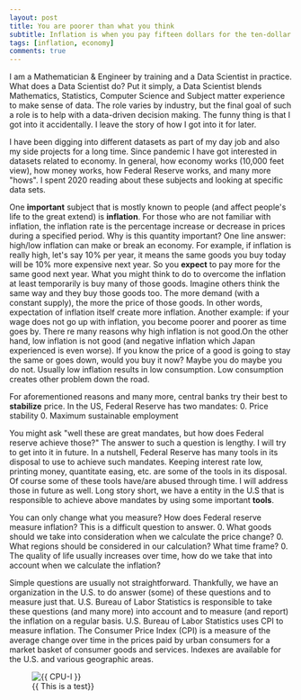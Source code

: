 ```yaml
---
layout: post
title: You are poorer than what you think
subtitle: Inflation is when you pay fifteen dollars for the ten-dollar haircut you used to get for five dollars when you had hair. — Sam Ewing
tags: [inflation, economy]
comments: true
---
```


I am a Mathematician & Engineer by training and a Data Scientist in practice. What does a Data Scientist do? Put it simply, a Data Scientist blends Mathematics, Statistics, Computer Science and Subject matter experience to make sense of data. The role varies by industry, but the final goal of such a role is to help with a data-driven decision making. The funny thing is that I got into it accidentally. I leave the story of how I got into it for later.

I have been digging into different datasets as part of my day job and also my side projects for a long time. Since pandemic I have got interested in datasets related to economy. In general, how economy works (10,000 feet view), how money works, how Federal Reserve works, and many more "hows". I spent 2020 reading about these subjects and looking at specific data sets.

One **important** subject that is mostly known to people (and affect people's life to the great extend) is **inflation**. For those who are not familiar with inflation, the inflation rate is the percentage increase or decrease in prices during a specified period. Why is this quantity important? One line answer: high/low inflation can make or break an economy. For example, if inflation is really high, let's say 10% per year, it means the same goods you buy today will be 10% more expensive next year. So you **expect** to pay more for the same good next year. What you might think to do to overcome the inflation at least temporarily is buy many of those goods. Imagine others think the same way and they buy those goods too. The more demand (with a constant supply), the more the price of those goods. In other words, expectation of inflation itself create more inflation. Another example: if your wage does not go up with inflation, you become poorer and poorer as time goes by. There re many reasons why high inflation is not good.On the other hand, low inflation is not good (and negative inflation which Japan experienced is even worse). If you know the price of a good is going to stay the same or goes down, would you buy it now? Maybe you do maybe you do not. Usually low inflation results in low consumption. Low consumption creates other problem down the road.

For aforementioned reasons and many more, central banks try their best to **stabilize** price. In the US, Federal Reserve has two mandates:
0. Price stability
0. Maximum sustainable employment

You might ask "well these are great mandates, but how does Federal reserve achieve those?" The answer to such a question is lengthy. I will try to get into it in future. In a nutshell, Federal Reserve has many tools in its disposal to use to achieve such mandates. Keeping interest rate low, printing money, quantitate easing, etc. are some of the tools in its disposal. Of course some of these tools have/are abused through time. I will address those in future as well. Long story short, we have a entity in the U.S that is responsible to achieve above mandates by using some important **tools**.

You can only change what you measure? How does Federal reserve measure inflation? This is a difficult question to answer.
0. What goods should we take into consideration when we calculate the price change? 
0. What regions should be considered in our calculation? What time frame? 
0. The quality of life usually increases over time, how do we take that into account when we calculate the inflation? 

Simple questions are usually not straightforward. Thankfully, we have an organization in the U.S. to do answer (some) of these questions and to measure  just that. U.S. Bureau of Labor Statistics is responsible to take these questions (and many more) into account and to measure (and report) the inflation on a regular basis. U.S. Bureau of Labor Statistics uses CPI to measure inflation. The Consumer Price Index (CPI) is a measure of the average change over time in the prices paid by urban consumers for a market basket of consumer goods and services. Indexes are available for the U.S. and various geographic areas.

<figure class="image">
  <img src="{{ /assets/img/cpi-u.png }}" alt="{{ CPU-I }}">
  <figcaption>{{ This is a test}}</figcaption>
</figure>

 <!-- <img src="/assets/img/cpi-u.png" class="center" width="200" height="300"> -->
